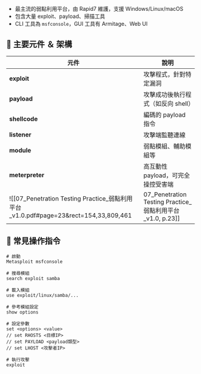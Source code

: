 - 最主流的弱點利用平台，由 Rapid7 維護，支援 Windows/Linux/macOS
- 包含大量 exploit、payload、掃描工具
- CLI 工具為 `msfconsole`，GUI 工具有 Armitage、Web UI

## 🔧 主要元件 ＆ 架構

| 元件              | 說明                    |
| --------------- | --------------------- |
| **exploit**     | 攻擊程式，針對特定漏洞           |
| **payload**     | 攻擊成功後執行程式（如反向 shell）  |
| **shellcode**   | 編碼的 payload 指令        |
| **listener**    | 攻擊端監聽連線               |
| **module**      | 弱點模組、輔助模組等            |
| **meterpreter** | 高互動性 payload，可完全操控受害端 |
![[07_Penetration Testing Practice_弱點利用平台_v1.0.pdf#page=23&rect=154,33,809,461|07_Penetration Testing Practice_弱點利用平台_v1.0, p.23]]
## 🧪 常見操作指令

```
# 啟動
Metasploit msfconsole

# 搜尋模組
search exploit samba

# 載入模組
use exploit/linux/samba/...

# 參考模組設定
show options

# 設定參數
set <options> <value>
// set RHOSTS <目標IP> 
// set PAYLOAD <payload類型> 
// set LHOST <攻擊者IP>  

# 執行攻擊
exploit
```